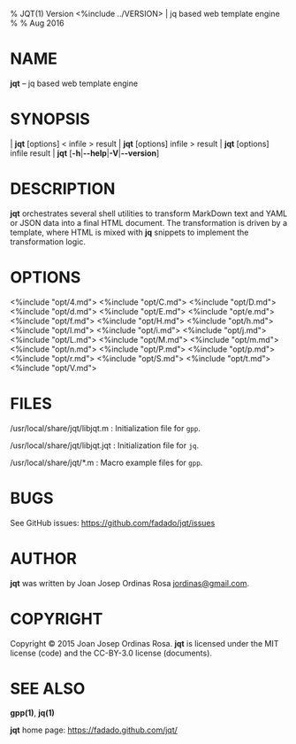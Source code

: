 % JQT(1) Version <%include ../VERSION> | jq based web template engine
%
% Aug 2016

# NAME

**jqt** – jq based web template engine

# SYNOPSIS

| **jqt** \[options] < infile > result
| **jqt** \[options] infile > result
| **jqt** \[options] infile result
| **jqt** \[**-h**|**--help**|**-V**|**--version**]

# DESCRIPTION

**jqt** orchestrates several shell utilities to transform MarkDown text and
YAML or JSON data into a final HTML document. The transformation is driven by a template,
where HTML is mixed with **jq** snippets to implement the transformation logic.

# OPTIONS

<%include "opt/4.md">
<%include "opt/C.md">
<%include "opt/D.md">
<%include "opt/d.md">
<%include "opt/E.md">
<%include "opt/e.md">
<%include "opt/f.md">
<%include "opt/H.md">
<%include "opt/h.md">
<%include "opt/I.md">
<%include "opt/i.md">
<%include "opt/j.md">
<%include "opt/L.md">
<%include "opt/M.md">
<%include "opt/m.md">
<%include "opt/n.md">
<%include "opt/P.md">
<%include "opt/p.md">
<%include "opt/r.md">
<%include "opt/S.md">
<%include "opt/t.md">
<%include "opt/V.md">

# FILES

/usr/local/share/jqt/libjqt.m
:   Initialization file for `gpp`.

/usr/local/share/jqt/libjqt.jqt
:   Initialization file for `jq`.

/usr/local/share/jqt/\*.m
:   Macro example files for `gpp`.

# BUGS

See GitHub issues: <https://github.com/fadado/jqt/issues>

# AUTHOR

**jqt** was written by Joan Josep Ordinas Rosa <jordinas@gmail.com>.

# COPYRIGHT

Copyright © 2015 Joan Josep Ordinas Rosa.
**jqt** is licensed under the MIT license (code) and the CC-BY-3.0 license (documents).

# SEE ALSO

**gpp(1)**, **jq(1)**

**jqt** home page: <https://fadado.github.com/jqt/>
